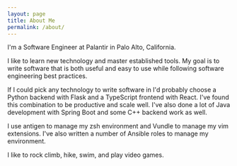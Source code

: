 ```yaml
---
layout: page
title: About Me
permalink: /about/
---
```


I'm a Software Engineer at Palantir in Palo Alto, California.

I like to learn new technology and master established tools. My goal is to write software that is both useful and easy to use while following software engineering best practices.

If I could pick any technology to write software in I'd probably choose a Python backend with Flask and a TypeScript frontend with React. I've found this combination to be productive and scale well. I've also done a lot of Java development with Spring Boot and some C++ backend work as well.

I use antigen to manage my zsh environment and Vundle to manage my vim extensions. I've also written a number of Ansible roles to manage my environment.

I like to rock climb, hike, swim, and play video games.
